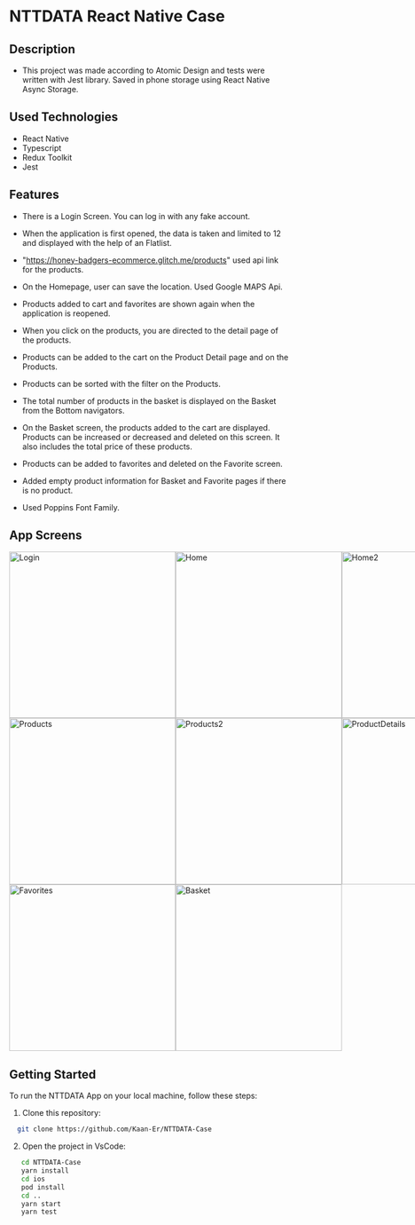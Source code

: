 # NTTDATA React Native Case

## Description

- This project was made according to Atomic Design and tests were written with Jest library. Saved in phone storage using React Native Async Storage.

## Used Technologies

- React Native
- Typescript
- Redux Toolkit
- Jest

## Features

- There is a Login Screen. You can log in with any fake account.

- When the application is first opened, the data is taken and limited to 12 and displayed with the help of an Flatlist.

- "https://honey-badgers-ecommerce.glitch.me/products" used api link for the products.

- On the Homepage, user can save the location. Used Google MAPS Api.

- Products added to cart and favorites are shown again when the application is reopened.

- When you click on the products, you are directed to the detail page of the products.

- Products can be added to the cart on the Product Detail page and on the Products.

- Products can be sorted with the filter on the Products.

- The total number of products in the basket is displayed on the Basket from the Bottom navigators.

- On the Basket screen, the products added to the cart are displayed. Products can be increased or decreased and deleted on this screen. It also includes the total price of these products.

- Products can be added to favorites and deleted on the Favorite screen.

- Added empty product information for Basket and Favorite pages if there is no product.

- Used Poppins Font Family.

## App Screens
<div style="display: flex; flex-direction: row;">
   <img width="300" alt="Login" src="https://github.com/Kaan-Er/NTTDATA-Case/assets/53345236/2f66fb57-13a6-47c3-b06a-22ab10d8f3c8">
   <img width="300" alt="Home" src="https://github.com/Kaan-Er/NTTDATA-Case/assets/53345236/5af26053-8a75-4ebd-817e-488e367e7516">
   <img width="300" alt="Home2" src="https://github.com/Kaan-Er/NTTDATA-Case/assets/53345236/897d088e-2d11-4ece-91dc-e9f10c4c2b2e">
</div>
<div style="display: flex; flex-direction: row;">
   <img width="300" alt="Products" src="https://github.com/Kaan-Er/NTTDATA-Case/assets/53345236/5153701b-f428-45b5-8c67-0ce516341219">
   <img width="300" alt="Products2" src="https://github.com/Kaan-Er/NTTDATA-Case/assets/53345236/15be1f64-847d-41e5-b7e8-8b2871ad8a7d">
   <img width="300" alt="ProductDetails" src="https://github.com/Kaan-Er/NTTDATA-Case/assets/53345236/ec432c7d-ffd0-4b54-8166-e293f345d205">
</div>
<div style="display: flex; flex-direction: row;">
<img width="300" alt="Favorites" src="https://github.com/Kaan-Er/NTTDATA-Case/assets/53345236/336bc1ae-123e-4621-b368-51a6ee42b9ad">
<img width="300" alt="Basket" src="https://github.com/Kaan-Er/NTTDATA-Case/assets/53345236/e058ddfd-fe37-4b96-84ef-93f5dd919ac8">
</div>

## Getting Started

To run the NTTDATA App on your local machine, follow these steps:

1. Clone this repository:

```bash
  git clone https://github.com/Kaan-Er/NTTDATA-Case
```

2. Open the project in VsCode:

```bash
   cd NTTDATA-Case
   yarn install
   cd ios
   pod install
   cd ..
   yarn start
   yarn test
```
